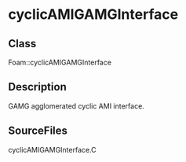 # cyclicAMIGAMGInterface 
## Class
Foam::cyclicAMIGAMGInterface

## Description
GAMG agglomerated cyclic AMI interface.

## SourceFiles
cyclicAMIGAMGInterface.C

